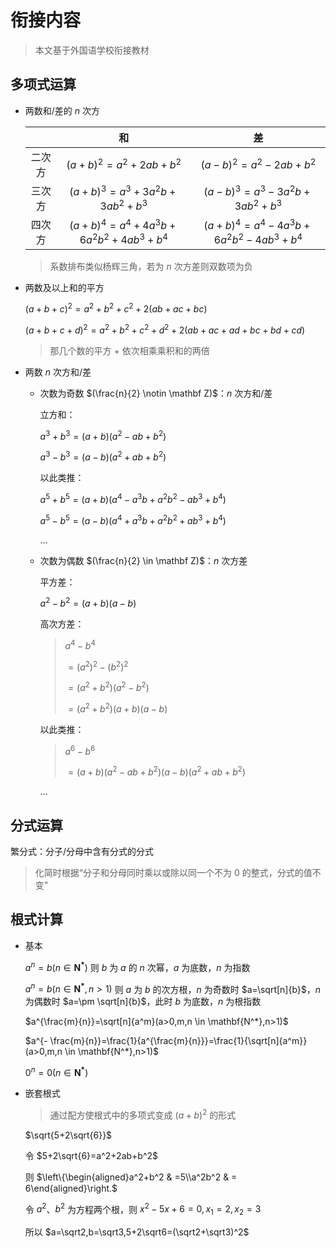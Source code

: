 # 衔接内容

> 本文基于外国语学校衔接教材

## 多项式运算

- 两数和/差的 $n$ 次方

  ||和|差|
  |:-:|:-:|:-:|
  |二次方|$(a+b)^2=a^2+2ab+b^2$|$(a-b)^2=a^2-2ab+b^2$|
  |三次方|$(a+b)^3=a^3+3a^2b+3ab^2+b^3$|$(a-b)^3=a^3-3a^2b+3ab^2+b^3$|
  |四次方|$(a+b)^4=a^4+4a^3b+6a^2b^2+4ab^3+b^4$|$(a+b)^4=a^4-4a^3b+6a^2b^2-4ab^3+b^4$|

  > 系数排布类似杨辉三角，若为 $n$ 次方差则双数项为负

- 两数及以上和的平方

  $(a+b+c)^2=a^2+b^2+c^2+2(ab+ac+bc)$

  $(a+b+c+d)^2=a^2+b^2+c^2+d^2+2(ab+ac+ad+bc+bd+cd)$

  > 那几个数的平方 + 依次相乘乘积和的两倍

- 两数 $n$ 次方和/差
  - 次数为奇数 $(\frac{n}{2} \notin \mathbf Z)$：$n$ 次方和/差

    立方和：

    $a^3+b^3=(a+b)(a^2-ab+b^2)$

    $a^3-b^3=(a-b)(a^2+ab+b^2)$

    以此类推：

    $a^5+b^5=(a+b)(a^4-a^3b+a^2b^2-ab^3+b^4)$

    $a^5-b^5=(a-b)(a^4+a^3b+a^2b^2+ab^3+b^4)$

    $…$

  - 次数为偶数 $(\frac{n}{2} \in \mathbf Z)$：$n$ 次方差

    平方差：

    $a^2-b^2=(a+b)(a-b)$

    高次方差：

    > $a^4-b^4$
    >
    > $=(a^2)^2-(b^2)^2$
    >
    > $=(a^2+b^2)(a^2-b^2)$
    >
    > $=(a^2+b^2)(a+b)(a-b)$

    以此类推：

    > $a^6-b^6$
    >
    > $=(a+b)(a^2-ab+b^2)(a-b)(a^2+ab+b^2)$

    $…$

## 分式运算

  繁分式：分子/分母中含有分式的分式

  > 化简时根据“分子和分母同时乘以或除以同一个不为 0 的整式，分式的值不变”

## 根式计算

- 基本

  $a^n=b(n \in \mathbf{N^*})$ 则 $b$ 为 $a$ 的 $n$ 次幂，$a$ 为底数，$n$ 为指数

  $a^n=b(n \in \mathbf{N^*},n>1)$ 则 $a$ 为 $b$ 的次方根，$n$ 为奇数时 $a=\sqrt[n]{b}$，$n$ 为偶数时 $a=\pm \sqrt[n]{b}$，此时 $b$ 为底数，$n$ 为根指数

  $a^{\frac{m}{n}}=\sqrt[n]{a^m}(a>0,m,n \in \mathbf{N^*},n>1)$

  $a^{- \frac{m}{n}}=\frac{1}{a^{\frac{m}{n}}}=\frac{1}{\sqrt[n]{a^m}}(a>0,m,n \in \mathbf{N^*},n>1)$

  $0^n=0(n \in \mathbf{N^*})$

- 嵌套根式

  > 通过配方使根式中的多项式变成 $(a+b)^2$ 的形式

  $\sqrt{5+2\sqrt{6}}$

  令 $5+2\sqrt{6}=a^2+2ab+b^2$

  则 $\left\{\begin{aligned}a^2+b^2 & =5\\a^2b^2 & = 6\end{aligned}\right.$

  令 $a^2$、$b^2$ 为方程两个根，则 $x^2-5x+6=0,x_1=2,x_2=3$

  所以 $a=\sqrt2,b=\sqrt3,5+2\sqrt6=(\sqrt2+\sqrt3)^2$
